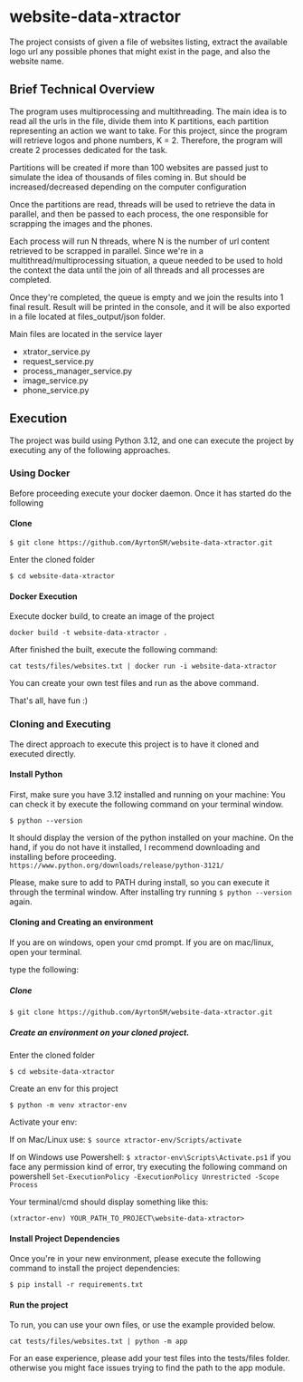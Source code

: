 # website-data-xtractor

The project consists of given a file of websites listing, extract the available logo url
any possible phones that might exist in the page, and also the website name. 

## Brief Technical Overview

The program uses multiprocessing and multithreading.
The main idea is to read all the urls in the file, divide them into K partitions,
each partition representing an action we want to take. For this project, since the program will
retrieve logos and phone numbers, K = 2. Therefore, the program will create 2 processes dedicated 
for the task.

Partitions will be created if more than 100 websites are passed just to simulate the idea of thousands
of files coming in. But should be increased/decreased depending on the computer configuration

Once the partitions are read, threads will be used to retrieve the data in parallel, and then be passed 
to each process, the one responsible for scrapping the images and the phones. 

Each process will run N threads, where N is the number of url content retrieved to be scrapped in parallel.
Since we're in a multithread/multiprocessing situation, a queue needed to be used to hold the context the data 
until the join of all threads and all processes are completed. 

Once they're completed, the queue is empty and we join the results into 1 final result. 
Result will be printed in the console, and it will be also exported in a file located at 
files_output/json folder. 


Main files are located in the service layer

- xtrator_service.py
- request_service.py
- process_manager_service.py
- image_service.py
- phone_service.py

## Execution


The project was build using Python 3.12, and one can execute the project by executing 
any of the following approaches.


### Using Docker
Before proceeding execute your docker daemon. Once it has started do the following

#### Clone

`$ git clone https://github.com/AyrtonSM/website-data-xtractor.git`

Enter the cloned folder

`$ cd website-data-xtractor`

#### Docker Execution
Execute docker build, to create an image of the project

`docker build -t website-data-xtractor .`

After finished the built, execute the following command:

`cat tests/files/websites.txt | docker run -i website-data-xtractor`

You can create your own test files and run as the above command.

That's all, have fun :) 


### Cloning and Executing

The direct approach to execute this project is to have it cloned and executed directly.

#### Install Python
First, make sure you have 3.12 installed and running on your machine:
You can check it by execute the following command on your terminal window.

`$ python --version`

It should display the version of the python installed on your machine. 
On the hand, if you do not have it installed, I recommend downloading and installing before proceeding.
`https://www.python.org/downloads/release/python-3121/`

Please, make sure to add to PATH during install, so you can execute it through the terminal window.
After installing try running `$ python --version` again. 

#### Cloning and Creating an environment

If you are on windows, open your cmd prompt. If you are on mac/linux, open your terminal.

type the following:

##### Clone
`$ git clone https://github.com/AyrtonSM/website-data-xtractor.git`

##### Create an environment on your cloned project.
Enter the cloned folder

`$ cd website-data-xtractor`

Create an env for this project

`$ python -m venv xtractor-env`

Activate your env:

If on Mac/Linux use: `$ source xtractor-env/Scripts/activate`

If on Windows use Powershell: `$ xtractor-env\Scripts\Activate.ps1` if you face any permission kind of error, try executing the following command on powershell
`Set-ExecutionPolicy -ExecutionPolicy Unrestricted -Scope Process`

Your terminal/cmd should display something like this:

`(xtractor-env) YOUR_PATH_TO_PROJECT\website-data-xtractor>`

#### Install Project Dependencies

Once you're in your new environment, please execute the following command to install the project dependencies:

`$ pip install -r requirements.txt`

#### Run the project
To run, you can use your own files, or use the example provided below.

`cat tests/files/websites.txt | python -m app`

For an ease experience, please add your test files into the tests/files folder.
otherwise you might face issues trying to find the path to the app module. 
